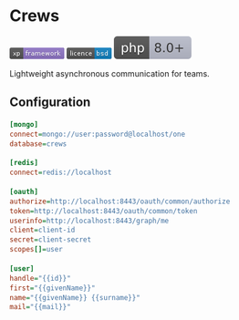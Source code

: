 # Crews

[![Uses XP Framework](https://raw.githubusercontent.com/xp-framework/web/master/static/xp-framework-badge.png)](https://github.com/xp-framework/core)
[![BSD Licence](https://raw.githubusercontent.com/xp-framework/web/master/static/licence-bsd.png)](https://github.com/xp-framework/core/blob/master/LICENCE.md)
[![Requires PHP 8.0+](https://raw.githubusercontent.com/xp-framework/web/master/static/php-8_0plus.svg)](http://php.net/)

Lightweight asynchronous communication for teams.

## Configuration

```ini
[mongo]
connect=mongo://user:password@localhost/one
database=crews

[redis]
connect=redis://localhost

[oauth]
authorize=http://localhost:8443/oauth/common/authorize
token=http://localhost:8443/oauth/common/token
userinfo=http://localhost:8443/graph/me
client=client-id
secret=client-secret
scopes[]=user

[user]
handle="{{id}}"
first="{{givenName}}"
name="{{givenName}} {{surname}}"
mail="{{mail}}"
```